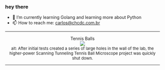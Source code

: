 ### hey there 

- :seedling: I’m currently learning Golang and learning more about Python
- :mailbox: How to reach me: carlos@chcdc.com.br


---


<!-- xkcd -->
<p align="center">Tennis Balls</br><img src=https://imgs.xkcd.com/comics/tennis_balls.png></br><font size =2>alt: After initial tests created a series of large holes in the wall of the lab, the higher-power Scanning Tunneling Tennis Ball Microscope project was quickly shut down.</br></font></p></table></p> 


<!-- xkcd -->
---
